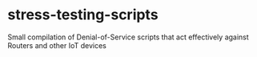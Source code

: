 # stress-testing-scripts
Small compilation of Denial-of-Service scripts that act effectively against Routers and other IoT devices 
